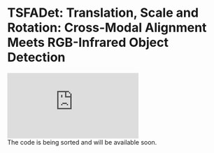 # TSFADet: Translation, Scale and Rotation: Cross-Modal Alignment Meets RGB-Infrared Object Detection
![contents](https://github.com/yuanmaoxun/TSFADet/blob/main/figure.pdf)  
The code is being sorted and will be available soon.
